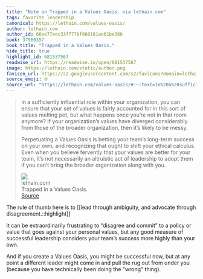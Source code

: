 ```yaml
---
title: "Note on Trapped in a Values Oasis. via lethain.com"
tags: favorite leadership
canonical: https://lethain.com/values-oasis/
author: lethain.com
author_id: 66ee77eec33f777bf868181ae61be386
book: 37960357
book_title: "Trapped in a Values Oasis."
hide_title: true
highlight_id: 681537567
readwise_url: https://readwise.io/open/681537567
image: https://lethain.com/static/author.png
favicon_url: https://s2.googleusercontent.com/s2/favicons?domain=lethain.com
source_emoji: 🌐
source_url: "https://lethain.com/values-oasis/#:~:text=In%20a%20sufficiently,along%20with%20you."
---
```


> In a sufficiently influential role within your organization, you can ensure that your set of values is fairly accounted for in this sort of values melting pot, but what happens once you’re not in that room anymore? If your organization’s values have diverged considerably from those of the broader organization, then it’s likely to be messy.
> 
> Perpetuating a Values Oasis is betting your team’s long-term success on your own, and recognizing that ought to shift your ethical calculus. Even when you believe fervently that your values are better for your team, it’s not necessarily an altruistic act of leadership to adopt them if you can’t bring the broader organization along with you.
> <div class="quoteback-footer"><div class="quoteback-avatar"><img class="mini-favicon" src="https://s2.googleusercontent.com/s2/favicons?domain=lethain.com"></div><div class="quoteback-metadata"><div class="metadata-inner"><span style="display:none">FROM:</span><div aria-label="lethain.com" class="quoteback-author"> lethain.com</div><div aria-label="Trapped in a Values Oasis." class="quoteback-title"> Trapped in a Values Oasis.</div></div></div><div class="quoteback-backlink"><a target="_blank" aria-label="go to the full text of this quotation" rel="noopener" href="https://lethain.com/values-oasis/#:~:text=In%20a%20sufficiently,along%20with%20you." class="quoteback-arrow"> Source</a></div></div>

The rule of thumb here is to [[lead through ambiguity, and advocate through disagreement.::highlight]]

It can be extraordinarily frustrating to “disagree and commit” to a policy or value that goes against your personal values, but any good measure of successful leadership considers your team’s success more highly than your own.

And if you create a Values Oasis, you might be successful now, but at any point a different leader might come in and pull the rug out from under you (because you have technically been doing the "wrong" thing).